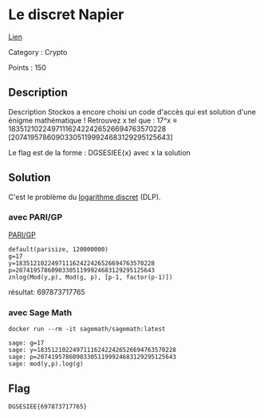# Le discret Napier

[Lien](https://ctf.challengecybersec.fr/7a144cdc500b28e80cf760d60aca2ed3/challenge-detail.php?chall=29)

Category : Crypto

Points : 150

## Description

Description
Stockos a encore choisi un code d'accès qui est solution d'une énigme mathématique ! Retrouvez x tel que : 17^x ≡ 183512102249711162422426526694763570228 [207419578609033051199924683129295125643]

Le flag est de la forme : DGSESIEE{x} avec x la solution

## Solution

C'est le problème du [logarithme discret](https://fr.wikipedia.org/wiki/Logarithme_discret) (DLP).

### avec PARI/GP

[PARI/GP](https://pari.math.u-bordeaux.fr)

```
default(parisize, 120000000)
g=17
y=183512102249711162422426526694763570228
p=207419578609033051199924683129295125643
znlog(Mod(y,p), Mod(g, p), [p-1, factor(p-1)])
```

résultat: 697873717765

### avec Sage Math

`docker run --rm -it sagemath/sagemath:latest`

```
sage: g=17
sage: y=183512102249711162422426526694763570228
sage: p=207419578609033051199924683129295125643
sage: mod(y,p).log(g)
```

## Flag

`DGSESIEE{697873717765}`
